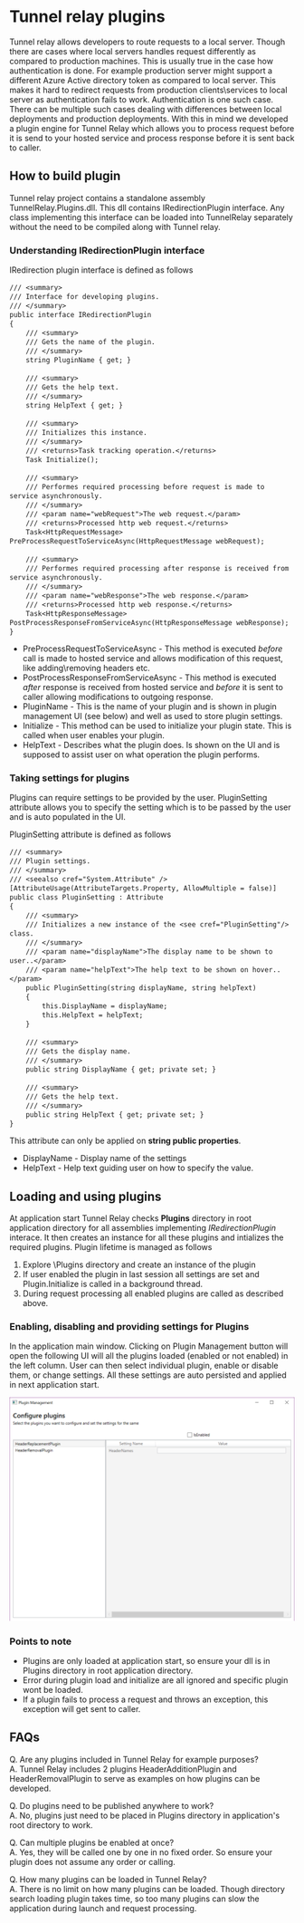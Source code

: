 # Tunnel relay plugins

Tunnel relay allows developers to route requests to a local server. Though there are cases where local servers handles request differently as compared to production machines. This is usually true in the case how authentication is done. For example production server might support a different Azure Active directory token as compared to local server. This makes it hard to redirect requests from production clients\services to local server as authentication fails to work. Authentication is one such case. There can be multiple such cases dealing with differences between local deployments and production deployments. With this in mind we developed a plugin engine for Tunnel Relay which allows you to process request before it is send to your hosted service and process response before it is sent back to caller.

## How to build plugin
Tunnel relay project contains a standalone assembly TunnelRelay.Plugins.dll. This dll contains IRedirectionPlugin interface. Any class implementing this interface can be loaded into TunnelRelay separately without the need to be compiled along with Tunnel relay.

### Understanding IRedirectionPlugin interface
IRedirection plugin interface is defined as follows

    /// <summary>
    /// Interface for developing plugins.
    /// </summary>
    public interface IRedirectionPlugin
    {
        /// <summary>
        /// Gets the name of the plugin.
        /// </summary>
        string PluginName { get; }

        /// <summary>
        /// Gets the help text.
        /// </summary>
        string HelpText { get; }

        /// <summary>
        /// Initializes this instance.
        /// </summary>
        /// <returns>Task tracking operation.</returns>
        Task Initialize();

        /// <summary>
        /// Performes required processing before request is made to service asynchronously.
        /// </summary>
        /// <param name="webRequest">The web request.</param>
        /// <returns>Processed http web request.</returns>
        Task<HttpRequestMessage> PreProcessRequestToServiceAsync(HttpRequestMessage webRequest);

        /// <summary>
        /// Performes required processing after response is received from service asynchronously.
        /// </summary>
        /// <param name="webResponse">The web response.</param>
        /// <returns>Processed http web response.</returns>
        Task<HttpResponseMessage> PostProcessResponseFromServiceAsync(HttpResponseMessage webResponse);
    }

- PreProcessRequestToServiceAsync - This method is executed _before_ call is made to hosted service and allows modification of this request, like adding\removing headers etc.
- PostProcessResponseFromServiceAsync - This method is executed _after_ response is received from hosted service and _before_ it is sent to caller allowing modifications to outgoing response.
- PluginName - This is the name of your plugin and is shown in plugin management UI (see below) and well as used to store plugin settings.
- Initialize - This method can be used to initialize your plugin state. This is called when user enables your plugin.
- HelpText - Describes what the plugin does. Is shown on the UI and is supposed to assist user on what operation the plugin performs.

### Taking settings for plugins
Plugins can require settings to be provided by the user. PluginSetting attribute allows you to specify the setting which is to be passed by the user and is auto populated in the UI. 

PluginSetting attribute is defined as follows

    /// <summary>
    /// Plugin settings.
    /// </summary>
    /// <seealso cref="System.Attribute" />
    [AttributeUsage(AttributeTargets.Property, AllowMultiple = false)]
    public class PluginSetting : Attribute
    {
        /// <summary>
        /// Initializes a new instance of the <see cref="PluginSetting"/> class.
        /// </summary>
        /// <param name="displayName">The display name to be shown to user..</param>
        /// <param name="helpText">The help text to be shown on hover..</param>
        public PluginSetting(string displayName, string helpText)
        {
            this.DisplayName = displayName;
            this.HelpText = helpText;
        }

        /// <summary>
        /// Gets the display name.
        /// </summary>
        public string DisplayName { get; private set; }

        /// <summary>
        /// Gets the help text.
        /// </summary>
        public string HelpText { get; private set; }
    }

This attribute can only be applied on **string public properties**.

- DisplayName - Display name of the settings
- HelpText - Help text guiding user on how to specify the value.


## Loading and using plugins
At application start Tunnel Relay checks **Plugins** directory in root application directory for all assemblies implementing _IRedirectionPlugin_ interace. It then creates an instance for all these plugins and intializes the required plugins. Plugin lifetime is managed as follows

1. Explore \Plugins directory and create an instance of the plugin
2. If user enabled the plugin in last session all settings are set and Plugin.Initialize is called in a background thread.
3. During request processing all enabled plugins are called as described above.

### Enabling, disabling and providing settings for Plugins
In the application main window. Clicking on Plugin Management button will open the following UI will all the plugins loaded (enabled or not enabled) in the left column. User can then select individual plugin, enable or disable them, or change settings. All these settings are auto persisted and applied in next application start.

![Plugin Management](PluginManagement.png "Plugin Management UI")

### Points to note
- Plugins are only loaded at application start, so ensure your dll is in Plugins directory in root application directory.
- Error during plugin load and initialize are all ignored and specific plugin wont be loaded.
- If a plugin fails to process a request and throws an exception, this exception will get sent to caller.

## FAQs
Q. Are any plugins included in Tunnel Relay for example purposes? </br>
A. Tunnel Relay includes 2 plugins HeaderAdditionPlugin and HeaderRemovalPlugin to serve as examples on how plugins can be developed.

Q. Do plugins need to be published anywhere to work? </br>
A. No, plugins just need to be placed in Plugins directory in application's root directory to work.

Q. Can multiple plugins be enabled at once? </br>
A. Yes, they will be called one by one in no fixed order. So ensure your plugin does not assume any order or calling.

Q. How many plugins can be loaded in Tunnel Relay? </br>
A. There is no limit on how many plugins can be loaded. Though directory search loading plugin takes time, so too many plugins can slow the application during launch and request processing.
